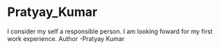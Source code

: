 # Pratyay_Kumar
 I consider my self a responsible person. I am looking foward for my first work experience. Author -Pratyay Kumar
